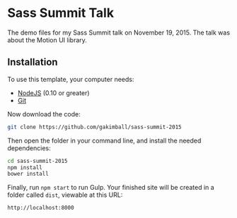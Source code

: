 # Sass Summit Talk

The demo files for my Sass Summit talk on November 19, 2015. The talk was about the Motion UI library.

## Installation

To use this template, your computer needs:

- [NodeJS](https://nodejs.org/en/) (0.10 or greater)
- [Git](https://git-scm.com/)

Now download the code:

```bash
git clone https://github.com/gakimball/sass-summit-2015
```

Then open the folder in your command line, and install the needed dependencies:

```bash
cd sass-summit-2015
npm install
bower install
```

Finally, run `npm start` to run Gulp. Your finished site will be created in a folder called `dist`, viewable at this URL:

```
http://localhost:8000
```
